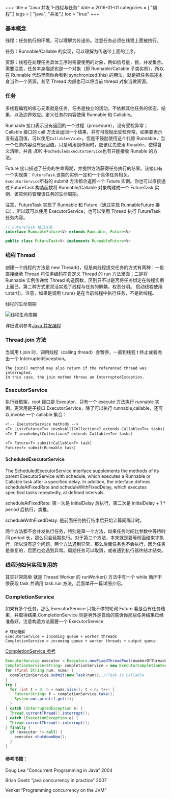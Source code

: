 +++
title = "Java 并发 1-线程与任务"
date = 2016-01-01
categories = [ "编程",]
tags = [ "java", "并发",]
toc = "true"
+++


### 基本概念

线程：任务执行的环境，可以理解为传送带。注意任务必须在线程上面被执行。

任务：Runnable/Callable 的实现，可以理解为传送带上面的工序。

资源：线程在处理任务具体工序时需要使用的对象，例如信号量，锁，并发集合。需要注意，任务本身描述也是一个对象（即 Runnable/Callable 子类实例），所以在 Runnable 代码里面你会看到 synchronized(this) 的用法，就是把任务描述本身当作一个资源，甚至 Thread 内部也可以将当前 thread 对象当做资源。

### 任务

多线程编程的核心元素就是任务，任务是独立的活动，不依赖其他任务的状态、结果、以及边界效应。定义任务的内容使用 Runnable 和 Callable。

Runnable 接口表示没有返回的一个过程（procedure），没有受检异常；
Callable 接口的 call 方法会返回一个结果，并有可能抛出受检异常。如果要表示没有返回值，可以使用`Callable<Void>`，但是不鼓励使用这个代替 Runnable，当一个任务内容没有返回值，只是利用副作用时，应该优先使用 Runable，使得含义清晰，并且 JDK 中`ScheduledExecutorService`也有只能接收 Runable 的方法。

Future 接口描述了任务的生命周期，并提供方法获得任务执行的结果。该接口有一个实现类：`FutureTask`.该类的实例一定和一个具体任务相关。`ExecutorService`所有的 submit 方法都会返回一个 Future 实例。你也可以直接通过 FutureTask 构造函数将 Runnable/Callable 对象构建成一个 FutureTask 实例，该实例将管理该任务的生命周期。

注意，FutureTask 实现了 Runnable 和 Future（通过实现 RunnableFuture 接口），所以既可以使用 ExecutorService，也可以使用 Thread 执行 FutureTask 任务内容。

```java
// FutureTask 接口关系
interface RunnableFuture<V> extends Runnable, Future<V> 

public class FutureTask<V> implements RunnableFuture<V> 
```

### 线程 Thread

创建一个线程的方法是 new Thread()，但是向线程提交任务的方式有两种：一是直接继承 Thread 将任务编码在自定义 Thread 的 run 方法里面；二是将 Runnable 实例传递给 Thread 构造函数，区别只不过是否将任务绑定在线程实例上而已，第二种方式更灵活实现了线程与任务的解耦，权责分明。
启动线程使用 t.start()，注意，如果是调用 t.run() 是在当前线程中执行任务，不是新线程。

线程的生命周期

![线程生命周期](https://jsd.cdn.zzko.cn/gh/zhimoe/zhimoe.pic@main/pic/java-thread-lifecycle.4w2mxew710c0.webp)

详细说明参考[Java 并发编程](https://learn.lianglianglee.com/%E4%B8%93%E6%A0%8F/Java%20%E5%B9%B6%E5%8F%91%E7%BC%96%E7%A8%8B%2078%20%E8%AE%B2-%E5%AE%8C/03%20%E7%BA%BF%E7%A8%8B%E6%98%AF%E5%A6%82%E4%BD%95%E5%9C%A8%206%20%E7%A7%8D%E7%8A%B6%E6%80%81%E4%B9%8B%E9%97%B4%E8%BD%AC%E6%8D%A2%E7%9A%84%EF%BC%9F.md)

### Thread.join 方法

当调用 t.join 时，调用线程（calling thread）会暂停，一直到线程 t 终止或者抛出一个 InterruptedException。

    The join() method may also return if the referenced thread was interrupted.
    In this case, the join method throws an InterruptedException.

### ExecutorService

执行器框架，root 接口是 Executor，只有一个 execute 方法执行 runnable 实例。更常用是子接口 ExecutorService，除了可以执行 runnable,callable，还可以 invoke 一个 callable 集合：

```javadoc
<!-- ExecutorService methods -->
<T> List<Future<T>> invokeAll(Collection<? extends Callable<T>> tasks)
<T> T invokeAny(Collection<? extends Callable<T>> tasks)

<T> Future<T> submit(Callable<T> task)
Future<?> submit(Runnable task)
```

#### ScheduledExecutorService

The ScheduledExecutorService interface supplements the methods of its parent ExecutorService with schedule, which
executes a Runnable or Callable task after a specified delay. In addition, the interface defines scheduleAtFixedRate and
scheduleWithFixedDelay, which executes specified tasks repeatedly, at defined intervals.

scheduleAtFixedRate: 第一次是 initialDelay 后执行，第二次是 initialDelay + 1 * period 后执行，类推。

scheduleWithFixedDelay: 是前面任务执行结束后开始计算间隔计时。

两个方法都不会并发执行任务，特别是第一个方法，如果任务时间比参数中等待时间 period 长，那么只会延期执行。对于第二个方法，本来就是要等前面结束才执行，所以没有这个问题。两个方法遇到异常，那么后面任务也不会执行，因为任务是重复的，后面也会遇到异常。周期任务可以取消，或者遇到执行器终结才结束。

### 线程池如何实现复用的

其实非常简单 就是 Thread Worker 的 runWorker() 方法中有一个 while 循环不停获取 task 并调用 task.run 方法。后面单开一篇详细介绍。

### CompletionService

如果有多个任务，那么 ExecutorService 只能不停的轮询 Future 看是否有任务结束，并取得结果.CompletionService 则是另外是自动的告诉你那些任务结果已经准备好。注意构造方法需要一个 ExecutorService

```text
# 辅助理解
ExecutorService = incoming queue + worker threads
CompletionService = incoming queue + worker threads + output queue
```

[CompletionService 参考](http://stackoverflow.com/questions/4912228/when-should-i-use-a-completionservice-over-an-executorservice)

```java
ExecutorService executor = Executors.newFixedThreadPool(numberOfThreadsInThePool);
CompletionService<String> completionService = new ExecutorCompletionService<String>(executor);
for (final String num: nums) {
  completionService.submit(new Task(num)); //Task is Callable
}
try {
  for (int t = 0, n = nums.size(); t < n; t++) {
    Future<String> f = completionService.take();
    System.out.print(f.get());
  }
} catch (InterruptedException e) {
  Thread.currentThread().interrupt();
} catch (ExecutionException e) {
  Thread.currentThread().interrupt();
} finally {
  if (executor != null) {
    executor.shutdownNow();
  }
}
```

#### 参考书籍：

Doug Lea “Concurrent Programming in Java” 2004

Brian Goetz “java concurrency in practice” 2007

Venkat “Programming concurrency on the JVM”
